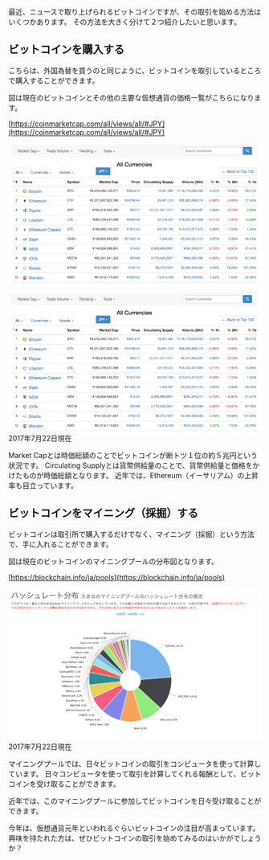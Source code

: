 
最近、ニュースで取り上げられるビットコインですが、その取引を始める方法はいくつかあります。
その方法を大きく分けて２つ紹介したいと思います。

## ビットコインを購入する


こちらは、外国為替を買うのと同じように、ビットコインを取引しているところで購入することができます。


図は現在のビットコインとその他の主要な仮想通貨の価格一覧がこちらになります。

[https://coinmarketcap.com/all/views/all/#JPY](https://coinmarketcap.com/all/views/all/#JPY)

<img src="marketcap.png" alt="marketcap" title="marketcap">
<br>

![marketcap.png](https://github.com/neo-aust1234/BitCoin/blob/master/marketcap.png)
2017年7月22日現在


Market Capとは時価総額のことでビットコインが断トツ１位の約５兆円という状況です。
Circulating Supplyとは貨幣供給量のことで、貨幣供給量と価格をかけたものが時価総額となります。
近年では、Ethereum（イーサリアム）の上昇率も目立っています。


## ビットコインをマイニング（採掘）する

ビットコインは取引所で購入するだけでなく、マイニング（採掘）という方法で、手に入れることができます。

図は現在のビットコインのマイニングプールの分布図となります。

[https://blockchain.info/ja/pools](https://blockchain.info/ja/pools)


![mining pools.png](https://github.com/neo-aust1234/BitCoin/blob/master/mining%20pools.png)
2017年7月22日現在

マイニングプールでは、日々ビットコインの取引をコンピュータを使って計算しています。
日々コンピュータを使って取引を計算してくれる報酬として、ビットコインを受け取ることができます。

近年では、このマイニングプールに参加してビットコインを日々受け取ることができます。


今年は、仮想通貨元年といわれるぐらいビットコインの注目が高まっています。
興味を持たれた方は、ぜひビットコインの取引を始めてみるのはいかがでしょうか？
